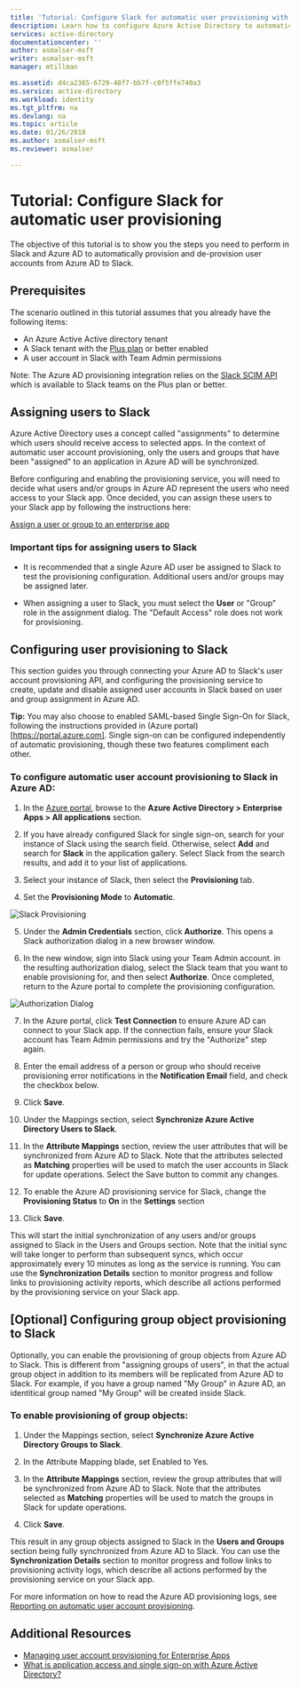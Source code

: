 ```yaml
---
title: 'Tutorial: Configure Slack for automatic user provisioning with Azure Active Directory | Microsoft Docs'
description: Learn how to configure Azure Active Directory to automatically provision and de-provision user accounts to Slack.
services: active-directory
documentationcenter: ''
author: asmalser-msft
writer: asmalser-msft
manager: mtillman

ms.assetid: d4ca2365-6729-48f7-bb7f-c0f5ffe740a3
ms.service: active-directory
ms.workload: identity
ms.tgt_pltfrm: na
ms.devlang: na
ms.topic: article
ms.date: 01/26/2018
ms.author: asmalser-msft
ms.reviewer: asmalser

---
```


# Tutorial: Configure Slack for automatic user provisioning


The objective of this tutorial is to show you the steps you need to perform in Slack and Azure AD to automatically provision and de-provision user accounts from Azure AD to Slack. 

## Prerequisites

The scenario outlined in this tutorial assumes that you already have the following items:

*   An Azure Active Active directory tenant
*   A Slack tenant with the [Plus plan](https://aadsyncfabric.slack.com/pricing) or better enabled 
*   A user account in Slack with Team Admin permissions 

Note: The Azure AD provisioning integration relies on the [Slack SCIM API](https://api.slack.com/scim) which is available to Slack teams on the Plus plan or better.

## Assigning users to Slack

Azure Active Directory uses a concept called "assignments" to determine which users should receive access to selected apps. In the context of automatic user account provisioning, only the users and groups that have been "assigned" to an application in Azure AD will be synchronized. 

Before configuring and enabling the provisioning service, you will need to decide what users and/or groups in Azure AD represent the users who need access to your Slack app. Once decided, you can assign these users to your Slack app by following the instructions here:

[Assign a user or group to an enterprise app](active-directory-coreapps-assign-user-azure-portal.md)

### Important tips for assigning users to Slack

*	It is recommended that a single Azure AD user be assigned to Slack to test the provisioning configuration. Additional users and/or groups may be assigned later.

*	When assigning a user to Slack, you must select the **User** or "Group" role in the assignment dialog. The "Default Access" role does not work for provisioning.


## Configuring user provisioning to Slack 

This section guides you through connecting your Azure AD to Slack's user account provisioning API, and configuring the provisioning service to create, update and disable assigned user accounts in Slack based on user and group assignment in Azure AD.

**Tip:** You may also choose to enabled SAML-based Single Sign-On for Slack, following the instructions provided in (Azure portal)[https://portal.azure.com]. Single sign-on can be configured independently of automatic provisioning, though these two features compliment each other.


### To configure automatic user account provisioning to Slack in Azure AD:


1)	In the [Azure portal](https://portal.azure.com), browse to the **Azure Active Directory > Enterprise Apps > All applications**  section.

2) If you have already configured Slack for single sign-on, search for your instance of Slack using the search field. Otherwise, select **Add** and search for **Slack** in the application gallery. Select Slack from the search results, and add it to your list of applications.

3)	Select your instance of Slack, then select the **Provisioning** tab.

4)	Set the **Provisioning Mode** to **Automatic**.

![Slack Provisioning](./media/active-directory-saas-slack-provisioning-tutorial/Slack1.PNG)

5)	Under the **Admin Credentials** section, click **Authorize**. This opens a Slack authorization dialog in a new browser window. 

6) In the new window, sign into Slack using your Team Admin account. in the resulting authorization dialog, select the Slack team that you want to enable provisioning for, and then select **Authorize**. Once completed, return to the Azure portal to complete the provisioning configuration.

![Authorization Dialog](./media/active-directory-saas-slack-provisioning-tutorial/Slack3.PNG)

7) In the Azure portal, click **Test Connection** to ensure Azure AD can connect to your Slack app. If the connection fails, ensure your Slack account has Team Admin permissions and try the "Authorize" step again.

8) Enter the email address of a person or group who should receive provisioning error notifications in the **Notification Email** field, and check the checkbox below.

9) Click **Save**. 

10) Under the Mappings section, select **Synchronize Azure Active Directory Users to Slack**.

11) In the **Attribute Mappings** section, review the user attributes that will be synchronized from Azure AD to Slack. Note that the attributes selected as **Matching** properties will be used to match the user accounts in Slack for update operations. Select the Save button to commit any changes.

12) To enable the Azure AD provisioning service for Slack, change the **Provisioning Status** to **On** in the **Settings** section

13) Click **Save**. 

This will start the initial synchronization of any users and/or groups assigned to Slack in the Users and Groups section. Note that the initial sync will take longer to perform than subsequent syncs, which occur approximately every 10 minutes as long as the service is running. You can use the **Synchronization Details** section to monitor progress and follow links to provisioning activity reports, which describe all actions performed by the provisioning service on your Slack app.

## [Optional] Configuring group object provisioning to Slack 

Optionally, you can enable the provisioning of group objects from Azure AD to Slack. This is different from "assigning groups of users", in that the actual group object in addition to its members will be replicated from Azure AD to Slack. For example, if you have a group named "My Group" in Azure AD, an identitical group named "My Group" will be created inside Slack.

### To enable provisioning of group objects:

1) Under the Mappings section, select **Synchronize Azure Active Directory Groups to Slack**.

2) In the Attribute Mapping blade, set Enabled to Yes.

3) In the **Attribute Mappings** section, review the group attributes that will be synchronized from Azure AD to Slack. Note that the attributes selected as **Matching** properties will be used to match the groups in Slack for update operations. 

4) Click **Save**.

This result in any group objects assigned to Slack in the **Users and Groups** section being fully synchronized from Azure AD to Slack. You can use the **Synchronization Details** section to monitor progress and follow links to provisioning activity logs, which describe all actions performed by the provisioning service on your Slack app.

For more information on how to read the Azure AD provisioning logs, see [Reporting on automatic user account provisioning](active-directory-saas-provisioning-reporting.md).


## Additional Resources

* [Managing user account provisioning for Enterprise Apps](active-directory-enterprise-apps-manage-provisioning.md)
* [What is application access and single sign-on with Azure Active Directory?](manage-apps/what-is-single-sign-on.md)

